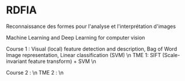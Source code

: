 # RDFIA
Reconnaissance des formes pour l'analyse et l'interprétation d'images

Machine Learning and Deep Learning for computer vision

Course 1 : Visual (local) feature detection and description, Bag of Word Image representation, Linear classification (SVM) \n
TME 1: SIFT (Scale-invariant feature transform) + SVM \n

Course 2 : \n
TME 2 : \n
